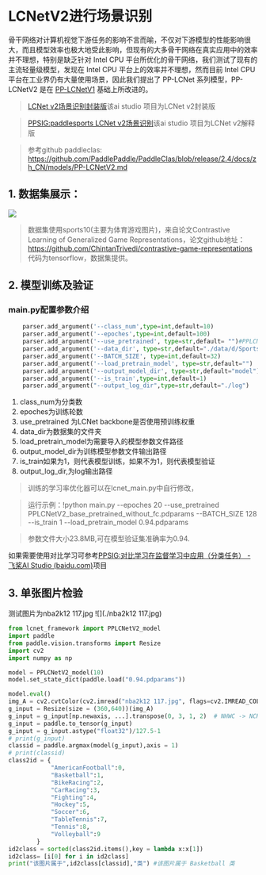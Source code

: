 # LCNetV2进行场景识别

骨干网络对计算机视觉下游任务的影响不言而喻，不仅对下游模型的性能影响很大，而且模型效率也极大地受此影响，但现有的大多骨干网络在真实应用中的效率并不理想，特别是缺乏针对 Intel CPU 平台所优化的骨干网络，我们测试了现有的主流轻量级模型，发现在 Intel CPU 平台上的效率并不理想，然而目前 Intel CPU 平台在工业界仍有大量使用场景，因此我们提出了 PP-LCNet 系列模型，PP-LCNetV2 是在 [PP-LCNetV1](./PP-LCNet.md) 基础上所改进的。

> [LCNet v2场景识别封装版](https://aistudio.baidu.com/aistudio/projectdetail/4447604)该ai studio 项目为LCNet v2封装版

>[PPSIG:paddlesports LCNet v2场景识别](https://aistudio.baidu.com/aistudio/projectdetail/4446789)该ai studio 项目为LCNet v2解释版

>参考github paddleclas:
>https://github.com/PaddlePaddle/PaddleClas/blob/release/2.4/docs/zh_CN/models/PP-LCNetV2.md
## 1. 数据集展示：
![](https://ai-studio-static-online.cdn.bcebos.com/d32b798fc84a41d489b12d0ebe8350d2095704f1a809485da3a35a49d7067227)
>数据集使用sports10(主要为体育游戏图片)，来自论文Contrastive Learning of Generalized Game Representations，论文github地址：https://github.com/ChintanTrivedi/contrastive-game-representations 代码为tensorflow，数据集提供。

## 2. 模型训练及验证

### main.py配置参数介绍

```python
    parser.add_argument('--class_num',type=int,default=10)
    parser.add_argument('--epoches',type=int,default=100)
    parser.add_argument('--use_pretrained', type=str,default= "")#PPLCNetV2_base_pretrained_without_fc.pdparams
    parser.add_argument('--data_dir', type=str,default="./data/d/Sports10/")
    parser.add_argument('--BATCH_SIZE', type=int,default=32) 
    parser.add_argument('--load_pretrain_model', type=str,default="")
    parser.add_argument('--output_model_dir', type=str,default="model")
    parser.add_argument('--is_train',type=int,default=1)
    parser.add_argument("--output_log_dir",type=str,default="./log")

```

1. class_num为分类数
2. epoches为训练轮数
3. use_pretrained 为LCNet backbone是否使用预训练权重
4. data_dir为数据集的文件夹
5. load_pretrain_model为需要导入的模型参数文件路径
6. output_model_dir为训练模型参数文件输出路径
7. is_train如果为1，则代表模型训练，如果不为1，则代表模型验证
8. output_log_dir,为log输出路径

>训练的学习率优化器可以在lcnet_main.py中自行修改，

>运行示例：!python main.py --epoches 20 --use_pretrained PPLCNetV2_base_pretrained_without_fc.pdparams --BATCH_SIZE 128 --is_train 1 --load_pretrain_model 0.94.pdparams

>参数文件大小23.8MB,可在模型验证集准确率为0.94.



如果需要使用对比学习可参考[PPSIG:对比学习在监督学习中应用（分类任务） - 飞桨AI Studio (baidu.com)](https://aistudio.baidu.com/aistudio/projectdetail/4358899)项目



## 3. 单张图片检验

测试图片为nba2k12 117.jpg
![](./nba2k12 117.jpg)





```python 
from lcnet_framework import PPLCNetV2_model
import paddle
from paddle.vision.transforms import Resize
import cv2
import numpy as np

model = PPLCNetV2_model(10)
model.set_state_dict(paddle.load("0.94.pdparams"))

model.eval()
img_A = cv2.cvtColor(cv2.imread("nba2k12 117.jpg", flags=cv2.IMREAD_COLOR),cv2.COLOR_BGR2RGB)#内容图
g_input = Resize(size = (360,640))(img_A)
g_input = g_input[np.newaxis, ...].transpose(0, 3, 1, 2)  # NHWC -> NCHW
g_input = paddle.to_tensor(g_input)
g_input = g_input.astype("float32")/127.5-1
# print(g_input)
classid = paddle.argmax(model(g_input),axis = 1)
# print(classid)
class2id = {
            "AmericanFootball":0,
            "Basketball":1,
            "BikeRacing":2,
            "CarRacing":3,
            "Fighting":4,
            "Hockey":5,
            "Soccer":6,
            "TableTennis":7,
            "Tennis":8,
            "Volleyball":9
        } 
id2class = sorted(class2id.items(),key = lambda x:x[1])
id2class= [i[0] for i in id2class]
print("该图片属于",id2class[classid],"类") #该图片属于 Basketball 类


```

